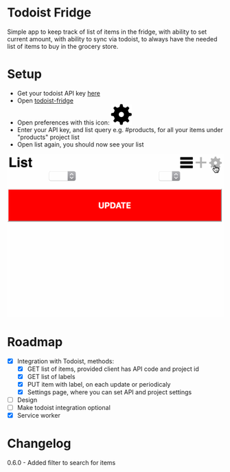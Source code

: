 # Todoist Fridge

Simple app to keep track of list of items in the fridge, with ability to set current amount, with ability to sync via todoist, to always  have the needed list of items to buy in the grocery store.

# Setup

- Get your todoist API key [here](https://todoist.com/prefs/integrations)
- Open [todoist-fridge](https://dkunin.github.io/todoist-fridge)
- Open preferences with this icon: ![icon](./assets/settings.svg)
- Enter your API key, and list query e.g. #products, for all your items under "products" project list
- Open list again, you should now see your list

![introduction](./assets/todoist-fridge-introduction.gif)

# Roadmap

- [x] Integration with Todoist, methods: 
    - [x] GET list of items, provided client has API code and project id
    - [x] GET list of labels
    - [x] PUT item with label, on each update or periodicaly
    - [x] Settings page, where you can set API and project settings
- [ ] Design
- [ ] Make todoist integration optional
- [x] Service worker

# Changelog

0.6.0 - Added filter to search for items
